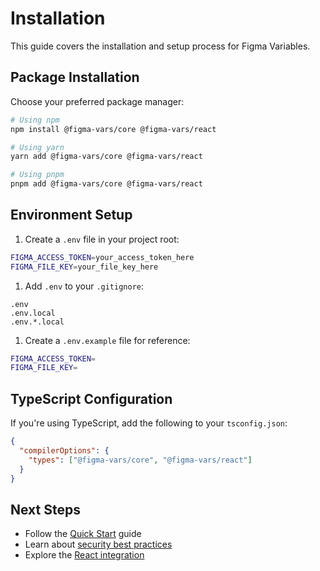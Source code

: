 # Installation

This guide covers the installation and setup process for Figma Variables.

## Package Installation

Choose your preferred package manager:

```bash
# Using npm
npm install @figma-vars/core @figma-vars/react

# Using yarn
yarn add @figma-vars/core @figma-vars/react

# Using pnpm
pnpm add @figma-vars/core @figma-vars/react
```

## Environment Setup

1. Create a `.env` file in your project root:

```bash
FIGMA_ACCESS_TOKEN=your_access_token_here
FIGMA_FILE_KEY=your_file_key_here
```

1. Add `.env` to your `.gitignore`:

```text
.env
.env.local
.env.*.local
```

1. Create a `.env.example` file for reference:

```bash
FIGMA_ACCESS_TOKEN=
FIGMA_FILE_KEY=
```

## TypeScript Configuration

If you're using TypeScript, add the following to your `tsconfig.json`:

```json
{
  "compilerOptions": {
    "types": ["@figma-vars/core", "@figma-vars/react"]
  }
}
```

## Next Steps

- Follow the [Quick Start](/guide/quick-start) guide
- Learn about [security best practices](/guide/security)
- Explore the [React integration](/react/)
